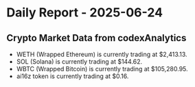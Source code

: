 # Daily Report - 2025-06-24

## Crypto Market Data from codexAnalytics
- WETH (Wrapped Ethereum) is currently trading at $2,413.13.
- SOL (Solana) is currently trading at $144.62.
- WBTC (Wrapped Bitcoin) is currently trading at $105,280.95.
- ai16z token is currently trading at $0.16.